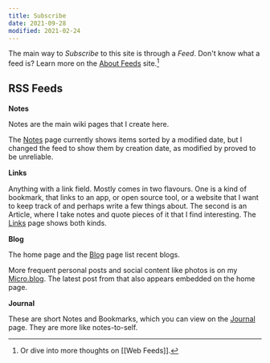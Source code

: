 ```yaml
---
title: Subscribe
date: 2021-09-28
modified: 2021-02-24
---
```


The main way to _Subscribe_ to this site is through a _Feed_. Don't know what a feed is? Learn more on the [About Feeds](https://aboutfeeds.com/) site.[^webfeeds]

## RSS Feeds

**Notes** <a href="https://bmannconsulting.com/feed/notes.xml"><img src="https://bmannconsulting.com/assets/orange-square.svg" style="height: 1.1em;" class="inline"></a>

Notes are the main wiki pages that I create here.

The [Notes](/notes/) page currently shows items sorted by a modified date, but I changed the feed to show them by creation date, as modified by proved to be unreliable.

**Links** <a href="https://bmannconsulting.com/feed/links.xml"><img src="https://bmannconsulting.com/assets/orange-square.svg" style="height: 1.1em;" class="inline"></a>

Anything with a link field. Mostly comes in two flavours. One is a kind of bookmark, that links to an app, or open source tool, or a website that I want to keep track of and perhaps write a few things about. The second is an Article, where I take notes and quote pieces of it that I find interesting. The [Links](/links/) page shows both kinds.

**Blog** <a href="https://bmannconsulting.com/feed/blog.xml"><img src="https://bmannconsulting.com/assets/orange-square.svg" style="height: 1.1em;" class="inline"></a>

The home page and the [Blog](/blog/) page list recent blogs.

More frequent personal posts and social content like photos is on my [Micro.blog](https://blog.bmannconsulting.com). The latest post from that also appears embedded on the home page.

**Journal** <a href="https://bmannconsulting.com/feed/journal.xml"><img src="https://bmannconsulting.com/assets/orange-square.svg" style="height: 1.1em;" class="inline"></a>

These are short Notes and Bookmarks, which you can view on the [Journal](/journal/) page. They are more like notes-to-self.

[^webfeeds]: Or dive into more thoughts on [[Web Feeds]].